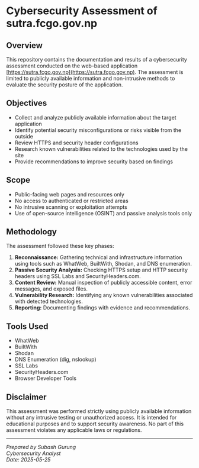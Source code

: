 # Cybersecurity Assessment of sutra.fcgo.gov.np

## Overview

This repository contains the documentation and results of a cybersecurity assessment conducted on the web-based application [https://sutra.fcgo.gov.np](https://sutra.fcgo.gov.np). The assessment is limited to publicly available information and non-intrusive methods to evaluate the security posture of the application.

## Objectives

- Collect and analyze publicly available information about the target application
- Identify potential security misconfigurations or risks visible from the outside
- Review HTTPS and security header configurations
- Research known vulnerabilities related to the technologies used by the site
- Provide recommendations to improve security based on findings

## Scope

- Public-facing web pages and resources only
- No access to authenticated or restricted areas
- No intrusive scanning or exploitation attempts
- Use of open-source intelligence (OSINT) and passive analysis tools only

## Methodology

The assessment followed these key phases:

1. **Reconnaissance:** Gathering technical and infrastructure information using tools such as WhatWeb, BuiltWith, Shodan, and DNS enumeration.
2. **Passive Security Analysis:** Checking HTTPS setup and HTTP security headers using SSL Labs and SecurityHeaders.com.
3. **Content Review:** Manual inspection of publicly accessible content, error messages, and exposed files.
4. **Vulnerability Research:** Identifying any known vulnerabilities associated with detected technologies.
5. **Reporting:** Documenting findings with evidence and recommendations.

## Tools Used

- WhatWeb  
- BuiltWith  
- Shodan  
- DNS Enumeration (dig, nslookup)  
- SSL Labs  
- SecurityHeaders.com  
- Browser Developer Tools  

## Disclaimer

This assessment was performed strictly using publicly available information without any intrusive testing or unauthorized access. It is intended for educational purposes and to support security awareness. No part of this assessment violates any applicable laws or regulations.

---

*Prepared by Subash Gurung*  
*Cybersecurity Analyst*  
*Date: 2025-05-25*
